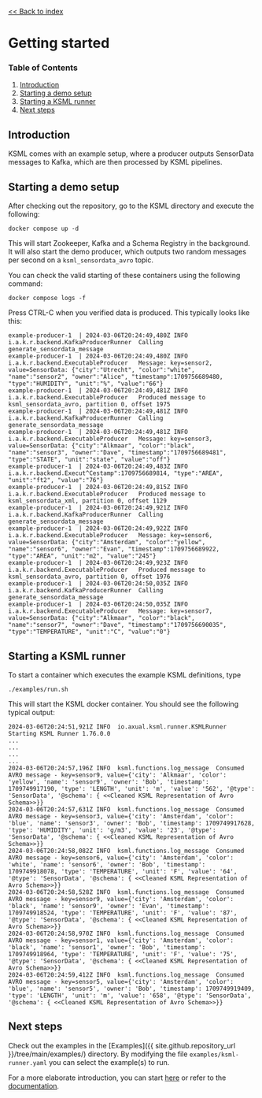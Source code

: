 [<< Back to index](index.md)

# Getting started

### Table of Contents
1. [Introduction](#introduction)
2. [Starting a demo setup](#starting-a-demo-setup)
3. [Starting a KSML runner](#starting-a-ksml-runner)
4. [Next steps](#next-steps)

## Introduction
KSML comes with an example setup, where a producer outputs SensorData messages to Kafka, which are then processed by KSML pipelines.

## Starting a demo setup
After checking out the repository, go to the KSML directory and execute the following:

```
docker compose up -d
```

This will start Zookeeper, Kafka and a Schema Registry in the background. It will also start the demo producer, which outputs two random messages per second on a `ksml_sensordata_avro` topic.

You can check the valid starting of these containers using the following command:

```
docker compose logs -f
```

Press CTRL-C when you verified data is produced. This typically looks like this:
```
example-producer-1  | 2024-03-06T20:24:49,480Z INFO  i.a.k.r.backend.KafkaProducerRunner  Calling generate_sensordata_message
example-producer-1  | 2024-03-06T20:24:49,480Z INFO  i.a.k.r.backend.ExecutableProducer   Message: key=sensor2, value=SensorData: {"city":"Utrecht", "color":"white", "name":"sensor2", "owner":"Alice", "timestamp":1709756689480, "type":"HUMIDITY", "unit":"%", "value":"66"}
example-producer-1  | 2024-03-06T20:24:49,481Z INFO  i.a.k.r.backend.ExecutableProducer   Produced message to ksml_sensordata_avro, partition 0, offset 1975
example-producer-1  | 2024-03-06T20:24:49,481Z INFO  i.a.k.r.backend.KafkaProducerRunner  Calling generate_sensordata_message
example-producer-1  | 2024-03-06T20:24:49,481Z INFO  i.a.k.r.backend.ExecutableProducer   Message: key=sensor3, value=SensorData: {"city":"Alkmaar", "color":"black", "name":"sensor3", "owner":"Dave", "timestamp":"1709756689481", "type":"STATE", "unit":"state", "value":"off"}
example-producer-1  | 2024-03-06T20:24:49,483Z INFO  i.a.k.r.backend.Execut^Cestamp":1709756689814, "type":"AREA", "unit":"ft2", "value":"76"}
example-producer-1  | 2024-03-06T20:24:49,815Z INFO  i.a.k.r.backend.ExecutableProducer   Produced message to ksml_sensordata_xml, partition 0, offset 1129
example-producer-1  | 2024-03-06T20:24:49,921Z INFO  i.a.k.r.backend.KafkaProducerRunner  Calling generate_sensordata_message
example-producer-1  | 2024-03-06T20:24:49,922Z INFO  i.a.k.r.backend.ExecutableProducer   Message: key=sensor6, value=SensorData: {"city":"Amsterdam", "color":"yellow", "name":"sensor6", "owner":"Evan", "timestamp":1709756689922, "type":"AREA", "unit":"m2", "value":"245"}
example-producer-1  | 2024-03-06T20:24:49,923Z INFO  i.a.k.r.backend.ExecutableProducer   Produced message to ksml_sensordata_avro, partition 0, offset 1976
example-producer-1  | 2024-03-06T20:24:50,035Z INFO  i.a.k.r.backend.KafkaProducerRunner  Calling generate_sensordata_message
example-producer-1  | 2024-03-06T20:24:50,035Z INFO  i.a.k.r.backend.ExecutableProducer   Message: key=sensor7, value=SensorData: {"city":"Alkmaar", "color":"black", "name":"sensor7", "owner":"Dave", "timestamp":"1709756690035", "type":"TEMPERATURE", "unit":"C", "value":"0"}

```


## Starting a KSML runner

To start a container which executes the example KSML definitions, type

```
./examples/run.sh
```

This will start the KSML docker container. You should see the following typical output:

```
2024-03-06T20:24:51,921Z INFO  io.axual.ksml.runner.KSMLRunner      Starting KSML Runner 1.76.0.0
...
...
...
...
2024-03-06T20:24:57,196Z INFO  ksml.functions.log_message  Consumed AVRO message - key=sensor9, value={'city': 'Alkmaar', 'color': 'yellow', 'name': 'sensor9', 'owner': 'Bob', 'timestamp': 1709749917190, 'type': 'LENGTH', 'unit': 'm', 'value': '562', '@type': 'SensorData', '@schema': { <<Cleaned KSML Representation of Avro Schema>>}}
2024-03-06T20:24:57,631Z INFO  ksml.functions.log_message  Consumed AVRO message - key=sensor3, value={'city': 'Amsterdam', 'color': 'blue', 'name': 'sensor3', 'owner': 'Bob', 'timestamp': 1709749917628, 'type': 'HUMIDITY', 'unit': 'g/m3', 'value': '23', '@type': 'SensorData', '@schema': { <<Cleaned KSML Representation of Avro Schema>>}}
2024-03-06T20:24:58,082Z INFO  ksml.functions.log_message  Consumed AVRO message - key=sensor6, value={'city': 'Amsterdam', 'color': 'white', 'name': 'sensor6', 'owner': 'Bob', 'timestamp': 1709749918078, 'type': 'TEMPERATURE', 'unit': 'F', 'value': '64', '@type': 'SensorData', '@schema': { <<Cleaned KSML Representation of Avro Schema>>}}
2024-03-06T20:24:58,528Z INFO  ksml.functions.log_message  Consumed AVRO message - key=sensor9, value={'city': 'Amsterdam', 'color': 'black', 'name': 'sensor9', 'owner': 'Evan', 'timestamp': 1709749918524, 'type': 'TEMPERATURE', 'unit': 'F', 'value': '87', '@type': 'SensorData', '@schema': { <<Cleaned KSML Representation of Avro Schema>>}}
2024-03-06T20:24:58,970Z INFO  ksml.functions.log_message  Consumed AVRO message - key=sensor1, value={'city': 'Amsterdam', 'color': 'black', 'name': 'sensor1', 'owner': 'Bob', 'timestamp': 1709749918964, 'type': 'TEMPERATURE', 'unit': 'F', 'value': '75', '@type': 'SensorData', '@schema': { <<Cleaned KSML Representation of Avro Schema>>}}
2024-03-06T20:24:59,412Z INFO  ksml.functions.log_message  Consumed AVRO message - key=sensor5, value={'city': 'Amsterdam', 'color': 'blue', 'name': 'sensor5', 'owner': 'Bob', 'timestamp': 1709749919409, 'type': 'LENGTH', 'unit': 'm', 'value': '658', '@type': 'SensorData', '@schema': { <<Cleaned KSML Representation of Avro Schema>>}}

```

## Next steps

Check out the examples in the [Examples]({{ site.github.repository_url }}/tree/main/examples/) directory. By modifying the file `examples/ksml-runner.yaml` you can select the example(s) to run.

For a more elaborate introduction, you can start [here](introduction.md) or refer to the [documentation](index.md).
